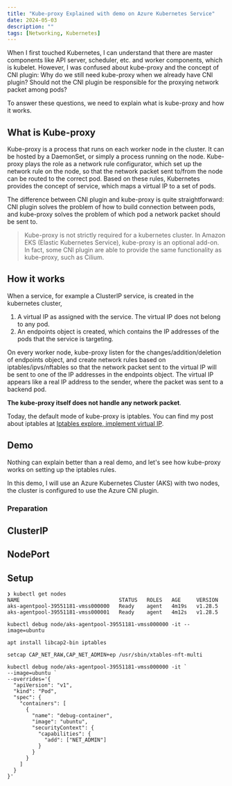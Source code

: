 ```yaml
---
title: "Kube-proxy Explained with demo on Azure Kubernetes Service"
date: 2024-05-03
description: ""
tags: [Networking, Kubernetes]
---
```


When I first touched Kubernetes, I can understand that there are master components like API server, scheduler, etc. and worker components, which is kubelet. However, I was confused about kube-proxy and the concept of CNI plugin: Why do we still need kube-proxy when we already have CNI plugin? Should not the CNI plugin be responsible for the proxying network packet among pods?

To answer these questions, we need to explain what is kube-proxy and how it works.

## What is Kube-proxy

Kube-proxy is a process that runs on each worker node in the cluster. It can be hosted by a DaemonSet, or simply a process running on the node. Kube-proxy plays the role as a network rule configurator, which set up the network rule on the node, so that the network packet sent to/from the node can be routed to the correct pod. Based on these rules, Kubernetes provides the concept of service, which maps a virtual IP to a set of pods.

The difference between CNI plugin and kube-proxy is quite straightforward: CNI plugin solves the problem of how to build connection between pods, and kube-proxy solves the problem of which pod a network packet should be sent to.

> Kube-proxy is not strictly required for a kubernetes cluster. In Amazon EKS (Elastic Kubernetes Service), kube-proxy is an optional add-on. In fact, some CNI plugin are able to provide the same functionality as kube-proxy, such as Cilium.

## How it works

When a service, for example a ClusterIP service, is created in the kubernetes cluster, 

1. A virtual IP as assigned with the service. The virtual IP does not belong to any pod.
2. An endpoints object is created, which contains the IP addresses of the pods that the service is targeting.

On every worker node, kube-proxy listen for the changes/addition/deletion of endpoints object, and create network rules based on iptables/ipvs/nftables so that the network packet sent to the virtual IP will be sent to one of the IP addresses in the endpoints object. The virtual IP appears like a real IP address to the sender, where the packet was sent to a backend pod.

**The kube-proxy itself does not handle any network packet**.

Today, the default mode of kube-proxy is iptables. You can find my post about iptables at [Iptables explore, implement virtual IP](./iptables.md).

## Demo

Nothing can explain better than a real demo, and let's see how kube-proxy works on setting up the iptables rules.

In this demo, I will use an Azure Kubernetes Cluster (AKS) with two nodes, the cluster is configured to use the Azure CNI plugin.

### Preparation

## ClusterIP

## NodePort

## Setup

```shell
❯ kubectl get nodes
NAME                                STATUS   ROLES   AGE     VERSION
aks-agentpool-39551181-vmss000000   Ready    agent   4m19s   v1.28.5
aks-agentpool-39551181-vmss000001   Ready    agent   4m12s   v1.28.5

kubectl debug node/aks-agentpool-39551181-vmss000000 -it --image=ubuntu

apt install libcap2-bin iptables

setcap CAP_NET_RAW,CAP_NET_ADMIN+ep /usr/sbin/xtables-nft-multi

kubectl debug node/aks-agentpool-39551181-vmss000000 -it `
--image=ubuntu `
--overrides='{
  "apiVersion": "v1",
  "kind": "Pod",
  "spec": {
    "containers": [
      {
        "name": "debug-container",
        "image": "ubuntu",
        "securityContext": {
          "capabilities": {
            "add": ["NET_ADMIN"]
          }
        }
      }
    ]
  }
}'

```